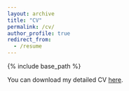 ```yaml
---
layout: archive
title: "CV"
permalink: /cv/
author_profile: true
redirect_from:
  - /resume
---
```


{% include base_path %}

You can download my detailed CV [here](../files/polianskii_cv.pdf).

<!---
Education
======
* Ph.D in Machine Learning, KTH Royal Institute of Technology, 2023 (expected)
* M.S. in Machine Learning, KTH Royal Institute of Technology, 2018
* B.S. in Mathematics/Computer Science, Saint Petersburg State University, 2016
-->
<!---
Work experience
======
* Summer 2015: Research Assistant
  * Github University
  * Duties included: Tagging issues
  * Supervisor: Professor Git

* Fall 2015: Research Assistant
  * Github University
  * Duties included: Merging pull requests
  * Supervisor: Professor Hub
  
Skills
======
* Skill 1
* Skill 2
  * Sub-skill 2.1
  * Sub-skill 2.2
  * Sub-skill 2.3
* Skill 3
-->

<!---
Publications
======
  <ul>{% for post in site.publications reversed %}
    {% include archive-single-cv.html %}
  {% endfor %}</ul>
  
-->
<!---
Talks
======
  <ul>{% for post in site.talks %}
    {% include archive-single-talk-cv.html %}
  {% endfor %}</ul>
  
Teaching
======
  <ul>{% for post in site.teaching %}
    {% include archive-single-cv.html %}
  {% endfor %}</ul>
  
Service and leadership
======

* Currently signed in to 43 different slack teams
-->
